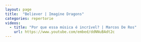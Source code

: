 ```yaml
---
layout: page
title:  "Believer | Imagine Dragons"
categories: repertorie
videos:
  - title: "Por que essa música é incrível? | Marcos De Ros"
    url: https://www.youtube.com/embed/ddNNuBAdt2c
---
```


